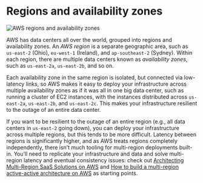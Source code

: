 # Regions and availability zones

![AWS regions and availability zones](/img/guides/build-it-yourself/vpc/aws-regions.png)

AWS has data centers all over the world, grouped into regions and availability zones. An _AWS region_ is a separate
geographic area, such as `us-east-2` (Ohio), `eu-west-1` (Ireland), and `ap-southeast-2` (Sydney). Within each region,
there are multiple data centers known as _availability zones_, such as `us-east-2a`, `us-east-2b`, and so on.

Each availability zone in the same region is isolated, but connected via low-latency links, so AWS makes it easy to
deploy your infrastructure across multiple availability zones as if it was all in one big data center, such as running
a cluster of EC2 instances, with the instances distributed across `us-east-2a`, `us-east-2b`, and `us-east-2c`. This
makes your infrastructure resilient to the outage of an entire data center.

If you want to be resilient to the outage of an entire region (e.g., all data centers in `us-east-2` going down), you
can deploy your infrastructure across multiple regions, but this tends to be more difficult. Latency between regions
is significantly higher, and as AWS treats regions completely independently, there isn’t much tooling for multi-region
deployments built-in. You’ll need to replicate your infrastructure and data and solve multi-region latency and eventual
consistency issues: check out
[Architecting Multi-Region SaaS Solutions on AWS](https://aws.amazon.com/blogs/apn/architecting-multi-region-saas-solutions-on-aws/) and
[How to build a multi-region active-active architecture on AWS](https://read.acloud.guru/why-and-how-do-we-build-a-multi-region-active-active-architecture-6d81acb7d208)
as starting points.
